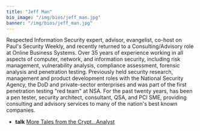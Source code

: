 ```yaml
---
title: "Jeff Man"
bio_image: "/img/bios/jeff_man.jpg"
banner: "/img/bios/jeff_man.jpg"
---
```


Respected Information Security expert, advisor, evangelist, co-host on Paul's Security Weekly, and recently returned to a Consulting/Advisory role at Online Business Systems. Over 35 years of experience working in all aspects of computer, network, and information security, including risk management, vulnerability analysis, compliance assessment, forensic analysis and penetration testing. Previously held security research, management and product development roles with the National Security Agency, the DoD and private-sector enterprises and was part of the first penetration testing "red team" at NSA. For the past twenty years, has been a pen tester, security architect, consultant, QSA, and PCI SME, providing consulting and advisory services to many of the nation's best known companies.

* **talk** [More Tales from the Crypt...Analyst](/talks/more_tales_from_the_cryptanalyst)
